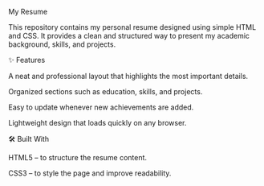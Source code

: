 My Resume

This repository contains my personal resume designed using simple HTML and CSS. It provides a clean and structured way to present my academic background, skills, and projects.

✨ Features

A neat and professional layout that highlights the most important details.

Organized sections such as education, skills, and projects.

Easy to update whenever new achievements are added.

Lightweight design that loads quickly on any browser.

🛠️ Built With

HTML5 – to structure the resume content.

CSS3 – to style the page and improve readability.
